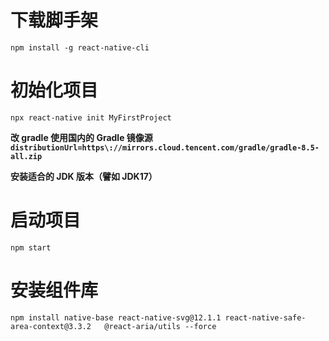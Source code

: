 # 下载脚手架

`npm install -g react-native-cli`

# 初始化项目

`npx react-native init MyFirstProject`

**改 gradle 使用国内的 Gradle 镜像源`distributionUrl=https\://mirrors.cloud.tencent.com/gradle/gradle-8.5-all.zip`**

**安装适合的 JDK 版本（譬如 JDK17）**

# 启动项目

`npm start`

# 安装组件库

`npm install native-base react-native-svg@12.1.1 react-native-safe-area-context@3.3.2   @react-aria/utils --force`
